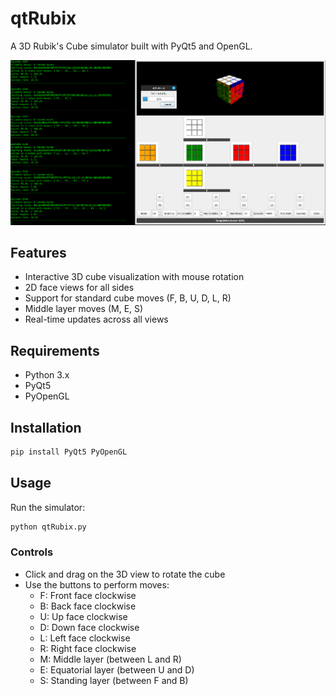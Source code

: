# qtRubix

A 3D Rubik's Cube simulator built with PyQt5 and OpenGL.

![Rubik's Cube Simulator](qtRubix.png)

## Features

- Interactive 3D cube visualization with mouse rotation
- 2D face views for all sides
- Support for standard cube moves (F, B, U, D, L, R)
- Middle layer moves (M, E, S)
- Real-time updates across all views

## Requirements

- Python 3.x
- PyQt5
- PyOpenGL

## Installation

```bash
pip install PyQt5 PyOpenGL
```

## Usage

Run the simulator:

```bash
python qtRubix.py
```

### Controls

- Click and drag on the 3D view to rotate the cube
- Use the buttons to perform moves:
  - F: Front face clockwise
  - B: Back face clockwise
  - U: Up face clockwise
  - D: Down face clockwise
  - L: Left face clockwise
  - R: Right face clockwise
  - M: Middle layer (between L and R)
  - E: Equatorial layer (between U and D)
  - S: Standing layer (between F and B)

